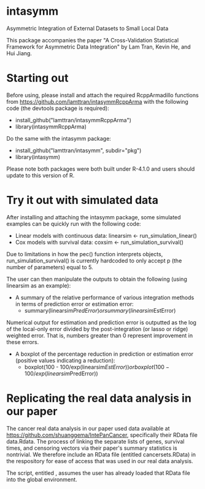 # intasymm
Asymmetric Integration of External Datasets to Small Local Data

This package accompanies the paper "A Cross-Validation Statistical Framework for Asymmetric Data Integration" by Lam Tran, Kevin He, and Hui Jiang.

# Starting out
Before using, please install and attach the required RcppArmadillo functions from https://github.com/lamttran/intasymmRcppArma with the following code (the devtools package is required):
- install_github("lamttran/intasymmRcppArma") 
- library(intasymmRcppArma)

Do the same with the intasymm package:
- install_github("lamttran/intasymm", subdir="pkg") 
- library(intasymm)

Please note both packages were both built under R-4.1.0 and users should update to this version of R.

# Try it out with simulated data
After installing and attaching the intasymm package, some simulated examples can be quickly run with the following code:

- Linear models with continuous data: linearsim <- run_simulation_linear()
- Cox models with survival data: coxsim <- run_simulation_survival()

Due to limitations in how the pec() function interprets objects, run_simulation_survival() is currently hardcoded to only accept p (the number of parameters) equal to 5. 

The user can then manipulate the outputs to obtain the following (using linearsim as an example):

- A summary of the relative performance of various integration methods in terms of prediction error or estimation error: 
  - summary(linearsim$PredError) or summary(linearsim$EstError)

Numerical output for estimation and prediction error is outputted as the log of the local-only error divided by the post-integration (or lasso or ridge) weighted error. That is, numbers greater than 0 represent improvement in these errors.

- A boxplot of the percentage reduction in prediction or estimation error (positive values indicating a reduction): 
  - boxplot(100 - 100/exp(linearsim$EstError)) or boxplot(100 - 100/exp(linearsim$PredError))


# Replicating the real data analysis in our paper
The cancer real data analysis in our paper used data available at https://github.com/shuanggema/IntePanCancer, specifically their RData file data.Rdata. The process of linking the separate lists of genes, survival times, and censoring vectors via their paper's summary statistics is nontrivial. We therefore include an RData file (entitled cancersets.RData) in the respository for ease of access that was used in our real data analysis.

The script, entitled , assumes the user has already loaded that RData file into the global environment.

